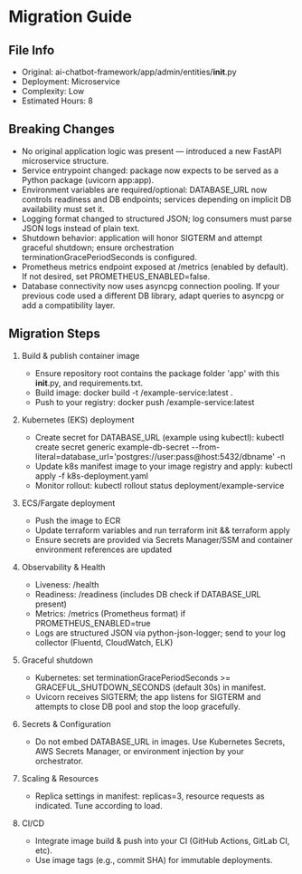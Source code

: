# Migration Guide

## File Info
- Original: ai-chatbot-framework/app/admin/entities/__init__.py
- Deployment: Microservice
- Complexity: Low
- Estimated Hours: 8

## Breaking Changes
- No original application logic was present — introduced a new FastAPI microservice structure.
- Service entrypoint changed: package now expects to be served as a Python package (uvicorn app:app).
- Environment variables are required/optional: DATABASE_URL now controls readiness and DB endpoints; services depending on implicit DB availability must set it.
- Logging format changed to structured JSON; log consumers must parse JSON logs instead of plain text.
- Shutdown behavior: application will honor SIGTERM and attempt graceful shutdown; ensure orchestration terminationGracePeriodSeconds is configured.
- Prometheus metrics endpoint exposed at /metrics (enabled by default). If not desired, set PROMETHEUS_ENABLED=false.
- Database connectivity now uses asyncpg connection pooling. If your previous code used a different DB library, adapt queries to asyncpg or add a compatibility layer.

## Migration Steps
1) Build & publish container image
   - Ensure repository root contains the package folder 'app' with this __init__.py, and requirements.txt.
   - Build image: docker build -t <REGISTRY>/example-service:latest .
   - Push to your registry: docker push <REGISTRY>/example-service:latest

2) Kubernetes (EKS) deployment
   - Create secret for DATABASE_URL (example using kubectl):
       kubectl create secret generic example-db-secret --from-literal=database_url='postgres://user:pass@host:5432/dbname' -n <namespace>
   - Update k8s manifest image to your image registry and apply:
       kubectl apply -f k8s-deployment.yaml
   - Monitor rollout: kubectl rollout status deployment/example-service

3) ECS/Fargate deployment
   - Push the image to ECR
   - Update terraform variables and run terraform init && terraform apply
   - Ensure secrets are provided via Secrets Manager/SSM and container environment references are updated

4) Observability & Health
   - Liveness: /health
   - Readiness: /readiness (includes DB check if DATABASE_URL present)
   - Metrics: /metrics (Prometheus format) if PROMETHEUS_ENABLED=true
   - Logs are structured JSON via python-json-logger; send to your log collector (Fluentd, CloudWatch, ELK)

5) Graceful shutdown
   - Kubernetes: set terminationGracePeriodSeconds >= GRACEFUL_SHUTDOWN_SECONDS (default 30s) in manifest.
   - Uvicorn receives SIGTERM; the app listens for SIGTERM and attempts to close DB pool and stop the loop gracefully.

6) Secrets & Configuration
   - Do not embed DATABASE_URL in images. Use Kubernetes Secrets, AWS Secrets Manager, or environment injection by your orchestrator.

7) Scaling & Resources
   - Replica settings in manifest: replicas=3, resource requests as indicated. Tune according to load.

8) CI/CD
   - Integrate image build & push into your CI (GitHub Actions, GitLab CI, etc).
   - Use image tags (e.g., commit SHA) for immutable deployments.

